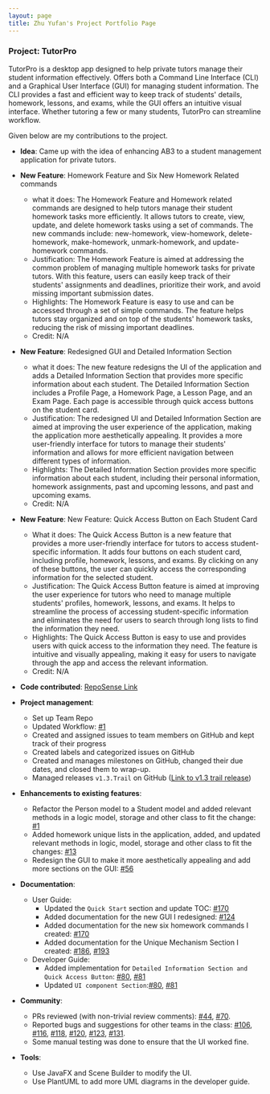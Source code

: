 ```yaml
---
layout: page
title: Zhu Yufan's Project Portfolio Page
---
```


### Project: TutorPro

TutorPro is a desktop app designed to help private tutors manage their student information effectively.
Offers both a Command Line Interface (CLI) and a Graphical User Interface (GUI) for managing student information.
The CLI provides a fast and efficient way to keep track of students' details, homework, lessons, and exams,
while the GUI offers an intuitive visual interface.
Whether tutoring a few or many students, TutorPro can streamline workflow.

Given below are my contributions to the project.

*  **Idea**: Came up with the idea of enhancing AB3 to a student management application for private tutors.

*  **New Feature**: Homework Feature and Six New Homework Related commands
    - what it does: The Homework Feature and Homework related commands are designed to help tutors manage their student homework tasks more efficiently. It allows tutors to create, view, update, and delete homework tasks using a set of commands. The new commands include: new-homework, view-homework, delete-homework, make-homework, unmark-homework, and update-homework commands.
    - Justification: The Homework Feature is aimed at addressing the common problem of managing multiple homework tasks for private tutors. With this feature, users can easily keep track of their students' assignments and deadlines, prioritize their work, and avoid missing important submission dates.
    - Highlights: The Homework Feature is easy to use and can be accessed through a set of simple commands. The feature helps tutors stay organized and on top of the students' homework tasks, reducing the risk of missing important deadlines.
    - Credit: N/A
    
*  **New Feature**: Redesigned GUI and Detailed Information Section
    - what it does: The new feature redesigns the UI of the application and adds a Detailed Information Section that provides more specific information about each student. The Detailed Information Section includes a Profile Page, a Homework Page, a Lesson Page, and an Exam Page. Each page is accessible through quick access buttons on the student card.
    - Justification: The redesigned UI and Detailed Information Section are aimed at improving the user experience of the application, making the application more aesthetically appealing. It provides a more user-friendly interface for tutors to manage their students' information and allows for more efficient navigation between different types of information.
    - Highlights: The Detailed Information Section provides more specific information about each student, including their personal information, homework assignments, past and upcoming lessons, and past and upcoming exams.
    - Credit: N/A

* **New Feature**: New Feature: Quick Access Button on Each Student Card
  - What it does: The Quick Access Button is a new feature that provides a more user-friendly interface for tutors to access student-specific information. It adds four buttons on each student card, including profile, homework, lessons, and exams. By clicking on any of these buttons, the user can quickly access the corresponding information for the selected student.
  - Justification: The Quick Access Button feature is aimed at improving the user experience for tutors who need to manage multiple students' profiles, homework, lessons, and exams. It helps to streamline the process of accessing student-specific information and eliminates the need for users to search through long lists to find the information they need.
  - Highlights: The Quick Access Button is easy to use and provides users with quick access to the information they need. The feature is intuitive and visually appealing, making it easy for users to navigate through the app and access the relevant information. 
  - Credit: N/A

* **Code contributed**: [RepoSense Link](https://nus-cs2103-ay2223s2.github.io/tp-dashboard/?search=Yufannnn&sort=groupTitle%20dsc&sortWithin=title&since=2023-02-17&timeframe=commit&mergegroup=&groupSelect=groupByRepos&breakdown=false&tabOpen=true&tabType=zoom&zA=Yufannnn&zR=AY2223S2-CS2103T-W13-4%2Ftp%5Bmaster%5D&zACS=247.67299412915852&zS=2023-02-17&zFS=&zU=2023-04-05&zMG=false&zFTF=commit&zFGS=groupByRepos&zFR=false)

* **Project management**:
    * Set up Team Repo
    * Updated Workflow: [#1](https://github.com/AY2223S2-CS2103T-W13-4/tp/pull/1)
    * Created and assigned issues to team members on GitHub and kept track of their progress
    * Created labels and categorized issues on GitHub
    * Created and manages milestones on GitHub, changed their due dates, and closed them to wrap-up.
    * Managed releases `v1.3.Trail` on GitHub ([Link to v1.3 trail release](https://github.com/AY2223S2-CS2103T-W13-4/tp/releases/tag/v1.3.trial))

* **Enhancements to existing features**:
    * Refactor the Person model to a Student model and added relevant methods in a logic model, storage and other class to fit the change: [#1](https://github.com/AY2223S2-CS2103T-W13-4/tp/pull/1)
    * Added homework unique lists in the application, added, and updated relevant methods in logic, model, storage and other class to fit the changes: [#13](https://github.com/AY2223S2-CS2103T-W13-4/tp/pull/13)
    * Redesign the GUI to make it more aesthetically appealing and add more sections on the GUI: [#56](https://github.com/AY2223S2-CS2103T-W13-4/tp/pull/13)

* **Documentation**:
  * User Guide:
    * Updated the `Quick Start` section and update TOC: [#170](https://github.com/AY2223S2-CS2103T-W13-4/tp/pull/170)
    * Added documentation for the new GUI I redesigned: [#124](https://github.com/AY2223S2-CS2103T-W13-4/tp/pull/124)
    * Added documentation for the new six homework commands I created: [#170](https://github.com/AY2223S2-CS2103T-W13-4/tp/pull/170)
    * Added documentation for the Unique Mechanism Section I created: [#186](https://github.com/AY2223S2-CS2103T-W13-4/tp/pull/186), [#193](https://github.com/AY2223S2-CS2103T-W13-4/tp/pull/193)
  * Developer Guide:
    * Added implementation for `Detailed Information Section and Quick Access Button`: [#80](https://github.com/AY2223S2-CS2103T-W13-4/tp/pull/80), [#81](https://github.com/AY2223S2-CS2103T-W13-4/tp/pull/81)
    * Updated `UI component Section`:[#80](https://github.com/AY2223S2-CS2103T-W13-4/tp/pull/80), [#81](https://github.com/AY2223S2-CS2103T-W13-4/tp/pull/81)
* **Community**:
  * PRs reviewed (with non-trivial review comments): 
    [#44](https://github.com/AY2223S2-CS2103T-W13-4/tp/pull/44),
    [#70](https://github.com/AY2223S2-CS2103T-W13-4/tp/pull/70).
  * Reported bugs and suggestions for other teams in the class:
    [#106](https://github.com/AY2223S2-CS2103T-W10-3/tp/issues/106),
    [#116](https://github.com/AY2223S2-CS2103T-W10-3/tp/issues/116), 
    [#118](https://github.com/AY2223S2-CS2103T-W10-3/tp/issues/118),
    [#120](https://github.com/AY2223S2-CS2103T-W10-3/tp/issues/120),
    [#123](https://github.com/AY2223S2-CS2103T-W10-3/tp/issues/123), 
    [#131](https://github.com/AY2223S2-CS2103T-W10-3/tp/issues/131).
  * Some manual testing was done to ensure that the UI worked fine.
* **Tools**:
  * Use JavaFX and Scene Builder to modify the UI.
  * Use PlantUML to add more UML diagrams in the developer guide.
